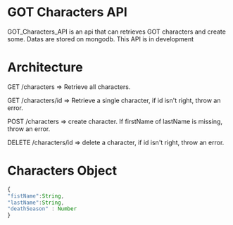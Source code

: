 # GOT Characters API

GOT_Characters_API is an api that can retrieves GOT characters and create some.
Datas are stored on mongodb.
This API is in development

# Architecture
GET /characters   => Retrieve all characters.

GET /characters/id => Retrieve a single character, if id isn't right, throw an error.

POST /characters => create character. If firstName of lastName is missing, throw an error.

DELETE /characters/id => delete a character, if id isn't right, throw an error.


# Characters Object

```Javascript
{
"fistName":String,
"lastName":String,
"deathSeason" : Number
}
